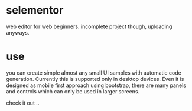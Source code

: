 # selementor
web editor for web beginners. incomplete project though, uploading anyways.

# use
you can create simple almost any small UI samples with automatic code generation.
Currently this is supported only in desktop devices. Even it is designed as mobile
first approach using bootstrap, there are many panels and controls which can only be
used in larger screens.

check it out ..
